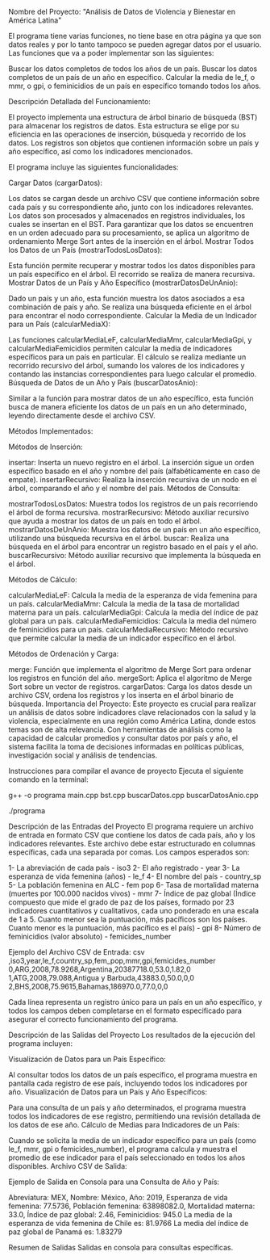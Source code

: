 Nombre del Proyecto: "Análisis de Datos de Violencia y Bienestar en América Latina"

El programa tiene varias funciones, no tiene base en otra
página ya que son datos reales y por lo tanto tampoco se
pueden agregar datos por el usuario.
Las funciones que va a
poder implementar son las siguientes:

Buscar los datos completos de todos los años de un país.
Buscar los datos completos de un país de un año en específico.
Calcular la media de le_f, o mmr, o gpi, o feminicidios de un país en específico tomando todos los años.

Descripción Detallada del Funcionamiento:

El proyecto implementa una estructura de árbol binario de búsqueda (BST) para almacenar los registros de datos. Esta estructura se elige por su eficiencia en las operaciones de inserción, búsqueda y recorrido de los datos. Los registros son objetos que contienen información sobre un país y año específico, así como los indicadores mencionados.

El programa incluye las siguientes funcionalidades:

Cargar Datos (cargarDatos):

Los datos se cargan desde un archivo CSV que contiene información sobre cada país y su correspondiente año, junto con los indicadores relevantes.
Los datos son procesados y almacenados en registros individuales, los cuales se insertan en el BST.
Para garantizar que los datos se encuentren en un orden adecuado para su procesamiento, se aplica un algoritmo de ordenamiento Merge Sort antes de la inserción en el árbol.
Mostrar Todos los Datos de un País (mostrarTodosLosDatos):

Esta función permite recuperar y mostrar todos los datos disponibles para un país específico en el árbol. El recorrido se realiza de manera recursiva.
Mostrar Datos de un País y Año Específico (mostrarDatosDeUnAnio):

Dado un país y un año, esta función muestra los datos asociados a esa combinación de país y año. Se realiza una búsqueda eficiente en el árbol para encontrar el nodo correspondiente.
Calcular la Media de un Indicador para un País (calcularMediaX):

Las funciones calcularMediaLeF, calcularMediaMmr, calcularMediaGpi, y calcularMediaFemicidios permiten calcular la media de indicadores específicos para un país en particular.
El cálculo se realiza mediante un recorrido recursivo del árbol, sumando los valores de los indicadores y contando las instancias correspondientes para luego calcular el promedio.
Búsqueda de Datos de un Año y País (buscarDatosAnio):

Similar a la función para mostrar datos de un año específico, esta función busca de manera eficiente los datos de un país en un año determinado, leyendo directamente desde el archivo CSV.

Métodos Implementados:

Métodos de Inserción:

insertar: Inserta un nuevo registro en el árbol. La inserción sigue un orden específico basado en el año y nombre del país (alfabéticamente en caso de empate).
insertarRecursivo: Realiza la inserción recursiva de un nodo en el árbol, comparando el año y el nombre del país.
Métodos de Consulta:

mostrarTodosLosDatos: Muestra todos los registros de un país recorriendo el árbol de forma recursiva.
mostrarRecursivo: Método auxiliar recursivo que ayuda a mostrar los datos de un país en todo el árbol.
mostrarDatosDeUnAnio: Muestra los datos de un país en un año específico, utilizando una búsqueda recursiva en el árbol.
buscar: Realiza una búsqueda en el árbol para encontrar un registro basado en el país y el año.
buscarRecursivo: Método auxiliar recursivo que implementa la búsqueda en el árbol.

Métodos de Cálculo:

calcularMediaLeF: Calcula la media de la esperanza de vida femenina para un país.
calcularMediaMmr: Calcula la media de la tasa de mortalidad materna para un país.
calcularMediaGpi: Calcula la media del índice de paz global para un país.
calcularMediaFemicidios: Calcula la media del número de feminicidios para un país.
calcularMediaRecursivo: Método recursivo que permite calcular la media de un indicador específico en el árbol.

Métodos de Ordenación y Carga:

merge: Función que implementa el algoritmo de Merge Sort para ordenar los registros en función del año.
mergeSort: Aplica el algoritmo de Merge Sort sobre un vector de registros.
cargarDatos: Carga los datos desde un archivo CSV, ordena los registros y los inserta en el árbol binario de búsqueda.
Importancia del Proyecto:
Este proyecto es crucial para realizar un análisis de datos sobre indicadores clave relacionados con la salud y la violencia, especialmente en una región como América Latina, donde estos temas son de alta relevancia. Con herramientas de análisis como la capacidad de calcular promedios y consultar datos por país y año, el sistema facilita la toma de decisiones informadas en políticas públicas, investigación social y análisis de tendencias.

Instrucciones para compilar el avance de proyecto
Ejecuta el siguiente comando en la terminal:

g++ -o programa main.cpp bst.cpp buscarDatos.cpp buscarDatosAnio.cpp

./programa

Descripción de las Entradas del Proyecto
El programa requiere un archivo de entrada en formato CSV que contiene los datos de cada país, año y los indicadores relevantes. Este archivo debe estar estructurado en columnas específicas, cada una separada por comas. Los campos esperados son:

1- La abreviación de cada país - iso3
2- El año registrado - year
3- La esperanza de vida femenina (años) - le_f
4- El nombre del país - country_sp
5- La población femenina en ALC - fem pop
6- Tasa de mortalidad materna (muertes por 100.000 nacidos
vivos) - mmr
7- Índice de paz global (Índice compuesto que mide el grado de
paz de los países, formado por 23 indicadores cuantitativos y
cualitativos, cada uno ponderado en una escala de 1 a 5.
Cuanto menor sea la puntuación, más pacíficos son los países.
Cuanto menor es la puntuación, más pacífico es el país) - gpi
8- Número de feminicidios (valor absoluto) - femicides_number

Ejemplo del Archivo CSV de Entrada:
csv
,iso3,year,le_f,country_sp,fem_pop,mmr,gpi,femicides_number
0,ARG,2008,78.9268,Argentina,20387718.0,53.0,1.82,0
1,ATG,2008,79.088,Antigua y Barbuda,43883.0,50.0,0,0
2,BHS,2008,75.9615,Bahamas,186970.0,77.0,0,0

Cada línea representa un registro único para un país en un año específico, y todos los campos deben completarse en el formato especificado para asegurar el correcto funcionamiento del programa.

Descripción de las Salidas del Proyecto
Los resultados de la ejecución del programa incluyen:

Visualización de Datos para un País Específico:

Al consultar todos los datos de un país específico, el programa muestra en pantalla cada registro de ese país, incluyendo todos los indicadores por año.
Visualización de Datos para un País y Año Específicos:

Para una consulta de un país y año determinados, el programa muestra todos los indicadores de ese registro, permitiendo una revisión detallada de los datos de ese año.
Cálculo de Medias para Indicadores de un País:

Cuando se solicita la media de un indicador específico para un país (como le_f, mmr, gpi o femicides_number), el programa calcula y muestra el promedio de ese indicador para el país seleccionado en todos los años disponibles.
Archivo CSV de Salida:

Ejemplo de Salida en Consola para una Consulta de Año y País:

Abreviatura: MEX, Nombre: México, Año: 2019, Esperanza de vida femenina: 77.5736, Población femenina: 63898082.0, Mortalidad materna: 33.0, Índice de paz global: 2.46, Feminicidios: 945.0
La media de la esperanza de vida femenina de Chile es: 81.9766
La media del índice de paz global de Panamá es: 1.83279

Resumen de Salidas
Salidas en consola para consultas específicas.
